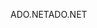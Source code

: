 <span data-ttu-id="5b56e-101">ADO.NET</span><span class="sxs-lookup"><span data-stu-id="5b56e-101">ADO.NET</span></span>